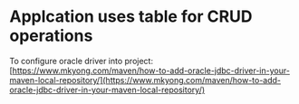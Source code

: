 # Applcation uses table for CRUD operations

To configure oracle driver into project:
[https://www.mkyong.com/maven/how-to-add-oracle-jdbc-driver-in-your-maven-local-repository/](https://www.mkyong.com/maven/how-to-add-oracle-jdbc-driver-in-your-maven-local-repository/)